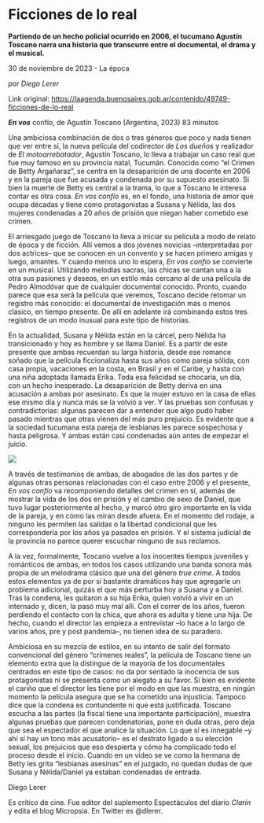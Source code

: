 # Ficciones de lo real

**Partiendo de un hecho policial ocurrido en 2006, el tucumano Agustín Toscano narra una historia que transcurre entre el documental, el drama y el musical.**

30 de noviembre de 2023 - La época

_por Diego Lerer_

Link original: https://laagenda.buenosaires.gob.ar/contenido/49749-ficciones-de-lo-real



*****En vos***** confío, de Agustín Toscano (Argentina, 2023) 83 minutos




Una ambiciosa combinación de dos o tres géneros que poco y nada tienen que ver entre sí, la nueva película del codirector de *Los dueños* y realizador de *El motoarrebatador*, Agustín Toscano, lo lleva a trabajar un caso real que fue muy famoso en su provincia natal, Tucumán. Conocido como “el Crimen de Betty Argañaraz”, se centra en la desaparición de una docente en 2006 y en la pareja que fue acusada y condenada por su supuesto asesinato. Si bien la muerte de Betty es central a la trama, lo que a Toscano le interesa contar es otra cosa. *En vos confío* es, en el fondo, una historia de amor que ocupa décadas y tiene como protagonistas a Susana y Nélida, las dos mujeres condenadas a 20 años de prisión que niegan haber cometido ese crimen.




El arriesgado juego de Toscano lo lleva a iniciar su película a modo de relato de época y de ficción. Allí vemos a dos jóvenes novicias –interpretadas por dos actrices– que se conocen en un convento y se hacen primero amigas y luego, amantes. Y cuando menos uno lo espera, *En vos confío* se convierte en un musical. Utilizando melodías sacras, las chicas se cantan una a la otra sus pasiones y deseos, en un estilo más cercano al de una película de Pedro Almodóvar que de cualquier documental conocido. Pronto, cuando parece que esa será la película que veremos, Toscano decide retomar un registro más conocido: el documental de investigación más o menos clásico, en tiempo presente. De allí en adelante irá combinando estos tres registros de un modo inusual para este tipo de historias.




En la actualidad, Susana y Nélida están en la cárcel, pero Nélida ha transicionado y hoy es hombre y se llama Daniel. Es a partir de este presente que ambas recuerdan su larga historia, desde ese romance soñado que la película ficcionaliza hasta sus años como pareja sólida, con casa propia, vacaciones en la costa, en Brasil y en el Caribe, y hasta con una niña adoptada llamada Erika. Toda esa felicidad se chocaría, un día, con un hecho inesperado. La desaparición de Betty deriva en una acusación a ambas por asesinato. Es que la mujer estuvo en la casa de ellas ese mismo día y nunca más se la volvió a ver. Y las pruebas son confusas y contradictorias: algunas parecen dar a entender que algo pudo haber pasado mientras que otras vienen del más puro prejuicio. Es evidente que a la sociedad tucumana esta pareja de lesbianas les parece sospechosa y hasta peligrosa. Y ambas están casi condenadas aún antes de empezar el juicio.




![](https://cdn.feater.me/files/images/3140996/5dbff403-5c7b-458e-a507-6e868e10e3ce.jpg)




A través de testimonios de ambas, de abogados de las dos partes y de algunas otras personas relacionadas con el caso entre 2006 y el presente, *En vos confío* va recomponiendo detalles del crimen en sí, además de mostrar la vida de los dos en prisión y el cambio de sexo de Daniel, que tuvo lugar posteriormente al hecho, y marcó otro giro importante en la vida de la pareja, y en cómo las miran desde afuera. En el momento del rodaje, a ninguno les permiten las salidas o la libertad condicional que les correspondería por los años ya pasados en prisión. Y el sistema judicial de la provincia no parece querer escuchar ninguno de sus reclamos.




A la vez, formalmente, Toscano vuelve a los inocentes tiempos juveniles y románticos de ambas, en todos los casos utilizando una banda sonora más propia de un melodrama clásico que una del género *true crime*. A todos estos elementos ya de por sí bastante dramáticos hay que agregarle un problema adicional, quizás el que más perturba hoy a Susana y a Daniel. Tras la condena, les quitaron a su hija Erika, quien volvió a vivir en un internado y, dicen, la pasó muy mal allí. Con el correr de los años, fueron perdiendo el contacto con la chica, que ahora es adulta y tiene una hija. De hecho, cuando el director las empieza a entrevistar –lo hace a lo largo de varios años, pre y post pandemia–, no tienen idea de su paradero.




Ambiciosa en su mezcla de estilos, en su intento de salir del formato convencional del género “crímenes reales”, la película de Toscano tiene un elemento extra que la distingue de la mayoría de los documentales centrados en este tipo de casos: no da por sentado la inocencia de sus protagonistas ni se presenta como un alegato a su favor. Si bien es evidente el cariño que el director les tiene por el modo en que las muestra, en ningún momento la película asegura que se ha cometido una injusticia. Tampoco dice que la condena es contundente ni que está justificada. Toscano escucha a las partes (la fiscal tiene una importante participación), muestra algunas pruebas que parecen condenatorias, pone en duda otras, pero deja que sea el espectador el que analice la situación. Lo que sí es innegable –y ahí sí hay un tono más acusatorio– es el destrato ligado a su elección sexual, los prejuicios que eso despierta y cómo ha complicado todo el proceso desde el inicio. Cuando en un video se ve como la hermana de Betty les grita “lesbianas asesinas” en el juzgado, no quedan dudas de que Susana y Nélida/Daniel ya estaban condenadas de entrada.




Diego Lerer




Es crítico de cine. Fue editor del suplemento Espectáculos del diario *Clarín* y edita el blog Micropsia. En Twitter es @dlerer.



